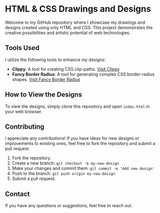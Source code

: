 # HTML & CSS Drawings and Designs

Welcome to my GitHub repository where I showcase my drawings and designs created using only HTML and CSS. This project demonstrates the creative possibilities and artistic potential of web technologies.

## Tools Used

I utilize the following tools to enhance my designs:

- **Clippy**: A tool for creating CSS clip-paths. [Visit Clippy](https://bennettfeely.com/clippy/)
- **Fancy Border Radius**: A tool for generating complex CSS border-radius shapes. [Visit Fancy Border Radius](https://9elements.github.io/fancy-border-radius/#54.49.51.54--170.215)

## How to View the Designs

To view the designs, simply clone this repository and open `index.html` in your web browser.

## Contributing

I appreciate any contributions! If you have ideas for new designs or improvements to existing ones, feel free to fork the repository and submit a pull request.

1. Fork the repository.
2. Create a new branch: `git checkout -b my-new-design`
3. Make your changes and commit them: `git commit -m 'Add new design'`
4. Push to the branch: `git push origin my-new-design`
5. Submit a pull request.

## Contact

If you have any questions or suggestions, feel free to reach out.
